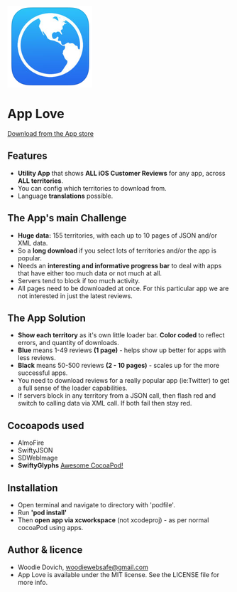 ![alt tag](https://github.com/snowpunch/AppLove/blob/master/apploveicon.png?raw=true) 
# App Love

[Download from the App store](https://itunes.apple.com/us/app/app-love/id1099336831?mt=8)


## Features
- **Utility App** that shows **ALL iOS Customer Reviews** for any app, across **ALL territories**.
- You can config which territories to download from.
- Language **translations** possible.

## The App's main Challenge
- **Huge data:**  155 territories, with each up to 10 pages of JSON and/or XML data. 
- So a **long download** if you select lots of territories and/or the app is popular.
- Needs an **interesting and informative progress bar** to deal with apps that have either too much data or not much at all.
- Servers tend to block if too much activity.
- All pages need to be downloaded at once. For this particular app we are not interested in just the latest reviews.

## The App Solution
- **Show each territory** as it's own little loader bar. **Color coded** to reflect errors, and quantity of downloads.
- **Blue** means 1-49 reviews **(1 page)** - helps show up better for apps with less reviews.
- **Black** means 50-500 reviews **(2 - 10 pages)** - scales up for the more successful apps.
- You need to download reviews for a really popular app (ie:Twitter) to get a full sense of the loader capabilities.
- If servers block in any territory from a JSON call, then flash red and switch to calling data via XML call. If both fail then stay red.
 
## Cocoapods used
- AlmoFire
- SwiftyJSON
- SDWebImage
- **SwiftyGlyphs** [Awesome CocoaPod!](https://github.com/snowpunch/SwiftyGlyphs)

## Installation

- Open terminal and navigate to directory with 'podfile'.
- Run **'pod install'**
- Then **open app via xcworkspace** (not xcodeproj) - as per normal cocoaPod using apps.

## Author & licence

- Woodie Dovich,  woodiewebsafe@gmail.com
- App Love is available under the MIT license. See the LICENSE file for more info.
